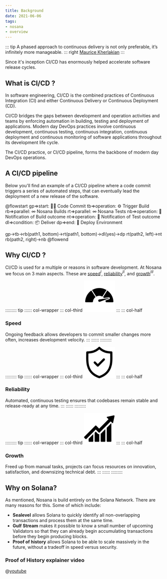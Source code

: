 ```yaml
---
title: Background
date: 2021-06-06
tags:
- nosana
- overview
---
```


::: tip
A phased approach to continuous delivery is not only preferable, it’s infinitely more manageable.
::: right
[Maurice Kherlakian](https://twitter.com/mkherlakian)
:::


Since it's inception CI/CD has enormously helped accelerate software release cycles.

## What is CI/CD ?

In software engineering, CI/CD is the combined practices of Continuous Integration (CI) and either
Continuous Delivery or Continuous Deployment (CD).

CI/CD bridges the gaps between development and operation activities and teams by enforcing automation in building,
testing and deployment of applications.
Modern day DevOps practices involve continuous development, continuous testing, continuous integration, continuous
deployment and continuous monitoring of software applications throughout its development life cycle.

The CI/CD practice, or CI/CD pipeline, forms the backbone of modern day DevOps operations.

## A CI/CD pipeline

Below you'll find an example of a CI/CD pipeline where a code commit triggers a series of automated steps,
that can eventually lead the deployment of a new release of the software.

@flowstart
gp=>start: 👨‍💻 Code Commit
tb=>operation: ⚙️ Trigger Build
rb=>parallel: ∞ Nosana Builds
rt=>parallel: ∞ Nosana Tests
nb=>operation: 🔔 Notification of Build outcome
nt=>operation: 🔔 Notification of Test outcome
dl=>condition: 📦 Deliver
dp=>end: 🚀 Deploy Environment

gp->tb->rb(path1, bottom)->rt(path1, bottom)->dl(yes)->dp
rt(path2, left)->nt
rb(path2, right)->nb
@flowend

## Why CI/CD ?

CI/CD is used for a multiple or reasons in software development.
At Nosana we focus on 3 main aspects.
These are [speed](#speed)$^I$, [reliability](#reliability)$^{II}$, and [growth](#growth)$^{III}$.

::::::::: tip
:::::: col-wrapper
::: col-third
<img src="../assets/speed.jpeg" class="green-img medium-zoom-image" alt="speed" width="100" height="100">
:::
::: col-half
### Speed
Ongoing feedback allows developers to commit smaller changes more often, increases development velocity.
:::
::::::
:::::::::

::::::::: tip
:::::: col-wrapper
::: col-third
<img src="../assets/security.png" class="green-img medium-zoom-image" alt="security" width="100" height="100">
:::
::: col-half
### Reliability
Automated, continuous testing ensures that codebases remain stable and release-ready at any time.
:::
::::::
:::::::::

::::::::: tip
:::::: col-wrapper
::: col-third
<img src="../assets/growth.jpeg" class="green-img medium-zoom-image" alt="growth" width="100" height="100">
:::
::: col-half
### Growth
Freed up from manual tasks, projects can focus resources on innovation, satisfaction, and downsizing technical debt.
:::
::::::
:::::::::

## Why on Solana?

As mentioned, Nosana is build entirely on the Solana Network.
There are many reasons for this. Some of which include:

- **Sealevel** allows Solana to quickly identify all non-overlapping transactions and process them at the same time.
- **Gulf Stream** makes it possible to know a small number of upcoming Validators so that they can already begin accumulating transactions before they begin producing blocks.
- **Proof of history** allows Solana to be able to scale massively in the future, without a tradeoff in speed versus security.

### Proof of History explainer video

@[youtube](https://youtu.be/rywOYfGu4EA)
